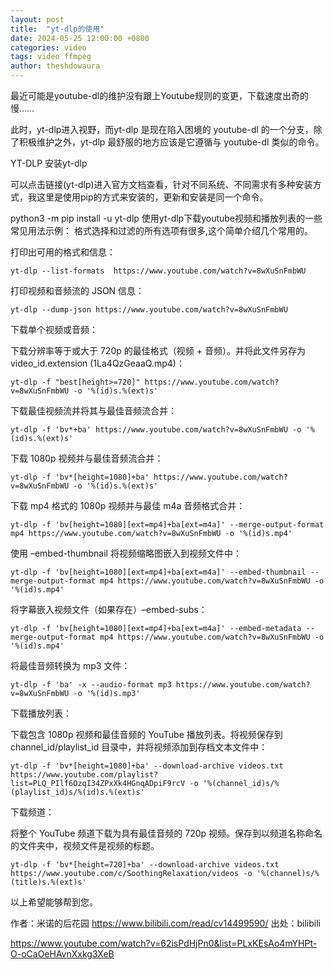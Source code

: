 ```yaml
---
layout: post
title:  "yt-dlp的使用"
date: 2024-05-25 12:00:00 +0800
categories: video
tags: video ffmpeg
author: theshdowaura
---
```

最近可能是youtube-dl的维护没有跟上Youtube规则的变更，下载速度出奇的慢……

此时，yt-dlp进入视野，而yt-dlp 是现在陷入困境的 youtube-dl 的一个分支，除了积极维护之外，yt-dlp 最舒服的地方应该是它遵循与 youtube-dl 类似的命令。

YT-DLP
安装yt-dlp

可以点击链接(yt-dlp)进入官方文档查看，针对不同系统、不同需求有多种安装方式，我这里是使用pip的方式来安装的，更新和安装是同一个命令。

python3 -m pip install -u yt-dlp
使用yt-dlp下载youtube视频和播放列表的一些常见用法示例：
格式选择和过滤的所有选项有很多,这个简单介绍几个常用的。

打印出可用的格式和信息：

```
yt-dlp --list-formats  https://www.youtube.com/watch?v=8wXuSnFmbWU
```

打印视频和音频流的 JSON 信息：

```
yt-dlp --dump-json https://www.youtube.com/watch?v=8wXuSnFmbWU
```

下载单个视频或音频：

下载分辨率等于或大于 720p 的最佳格式（视频 + 音频）。并将此文件另存为 video_id.extension (1La4QzGeaaQ.mp4)：

```
yt-dlp -f "best[height>=720]" https://www.youtube.com/watch?v=8wXuSnFmbWU -o '%(id)s.%(ext)s'
```

下载最佳视频流并将其与最佳音频流合并：

```
yt-dlp -f 'bv*+ba' https://www.youtube.com/watch?v=8wXuSnFmbWU -o '%(id)s.%(ext)s'
```

下载 1080p 视频并与最佳音频流合并：

```
yt-dlp -f 'bv*[height=1080]+ba' https://www.youtube.com/watch?v=8wXuSnFmbWU -o '%(id)s.%(ext)s'

```

下载 mp4 格式的 1080p 视频并与最佳 m4a 音频格式合并：

```
yt-dlp -f 'bv[height=1080][ext=mp4]+ba[ext=m4a]' --merge-output-format mp4 https://www.youtube.com/watch?v=8wXuSnFmbWU -o '%(id)s.mp4'
```

使用 –embed-thumbnail 将视频缩略图嵌入到视频文件中：

```
yt-dlp -f 'bv[height=1080][ext=mp4]+ba[ext=m4a]' --embed-thumbnail --merge-output-format mp4 https://www.youtube.com/watch?v=8wXuSnFmbWU -o '%(id)s.mp4'
```

将字幕嵌入视频文件（如果存在）–embed-subs：

```
yt-dlp -f 'bv[height=1080][ext=mp4]+ba[ext=m4a]' --embed-metadata --merge-output-format mp4 https://www.youtube.com/watch?v=8wXuSnFmbWU -o '%(id)s.mp4'

```

将最佳音频转换为 mp3 文件：

```
yt-dlp -f 'ba' -x --audio-format mp3 https://www.youtube.com/watch?v=8wXuSnFmbWU -o '%(id)s.mp3'

```

下载播放列表：

下载包含 1080p 视频和最佳音频的 YouTube 播放列表。将视频保存到 channel_id/playlist_id 目录中，并将视频添加到存档文本文件中：

```
yt-dlp -f 'bv*[height=1080]+ba' --download-archive videos.txt  https://www.youtube.com/playlist?list=PLQ_PIlf6OzqI34ZPxXk4HGnqADpiF9rcV -o '%(channel_id)s/%(playlist_id)s/%(id)s.%(ext)s'

```

下载频道：

将整个 YouTube 频道下载为具有最佳音频的 720p 视频。保存到以频道名称命名的文件夹中，视频文件是视频的标题。

```
yt-dlp -f 'bv*[height=720]+ba' --download-archive videos.txt https://www.youtube.com/c/SoothingRelaxation/videos -o '%(channel)s/%(title)s.%(ext)s'
```

以上希望能够帮到您。

 作者：米诺的后花园 https://www.bilibili.com/read/cv14499590/ 出处：bilibili

https://www.youtube.com/watch?v=62isPdHjPn0&list=PLxKEsAo4mYHPt-O-oCaOeHAvnXxkg3XeB
